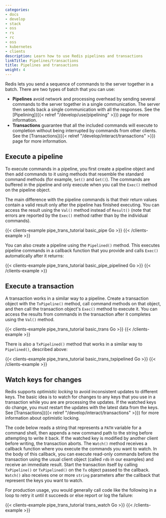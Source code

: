 ```yaml
---
categories:
- docs
- develop
- stack
- oss
- rs
- rc
- oss
- kubernetes
- clients
description: Learn how to use Redis pipelines and transactions
linkTitle: Pipelines/transactions
title: Pipelines and transactions
weight: 4
---
```


Redis lets you send a sequence of commands to the server together in a batch.
There are two types of batch that you can use:

-   **Pipelines** avoid network and processing overhead by sending several commands
    to the server together in a single communication. The server then sends back
    a single communication with all the responses. See the
    [Pipelining]({{< relref "/develop/use/pipelining" >}}) page for more
    information.
-   **Transactions** guarantee that all the included commands will execute
    to completion without being interrupted by commands from other clients.
    See the [Transactions]({{< relref "/develop/interact/transactions" >}})
    page for more information.

## Execute a pipeline

To execute commands in a pipeline, you first create a pipeline object
and then add commands to it using methods that resemble the standard
command methods (for example, `Set()` and `Get()`). The commands are
buffered in the pipeline and only execute when you call the `Exec()`
method on the pipeline object.

The main difference with the pipeline commands is that their return
values contain a valid result only after the pipeline has finished executing.
You can access the result using the `Val()` method instead of
`Result()` (note that errors are reported by the `Exec()` method rather
than by the individual commands).

{{< clients-example pipe_trans_tutorial basic_pipe Go >}}
{{< /clients-example >}}

You can also create a pipeline using the `Pipelined()` method.
This executes pipeline commands in a callback function that you
provide and calls `Exec()` automatically after it returns:

{{< clients-example pipe_trans_tutorial basic_pipe_pipelined Go >}}
{{< /clients-example >}}

## Execute a transaction

A transaction works in a similar way to a pipeline. Create a
transaction object with the `TxPipeline()` method, call command methods
on that object, and then call the transaction object's 
`Exec()` method to execute it. You can access the results
from commands in the transaction after it completes using the
`Val()` method.

{{< clients-example pipe_trans_tutorial basic_trans Go >}}
{{< /clients-example >}}

There is also a `TxPipelined()` method that works in a similar way
to `Pipelined()`, described above:

{{< clients-example pipe_trans_tutorial basic_trans_txpipelined Go >}}
{{< /clients-example >}}

## Watch keys for changes

Redis supports *optimistic locking* to avoid inconsistent updates
to different keys. The basic idea is to watch for changes to any
keys that you use in a transaction while you are are processing the
updates. If the watched keys do change, you must restart the updates
with the latest data from the keys. See
[Transactions]({{< relref "/develop/interact/transactions" >}})
for more information about optimistic locking.

The code below reads a string
that represents a `PATH` variable for a command shell, then appends a new
command path to the string before attempting to write it back. If the watched
key is modified by another client before writing, the transaction aborts.
The `Watch()` method receives a callback function where you execute the
commands you want to watch. In the body of this callback, you can execute
read-only commands before the transaction using the usual client object
(called `rdb` in our examples) and receive an immediate result. Start the
transaction itself by calling `TxPipeline()` or `TxPipelined()` on the
`Tx` object passed to the callback. `Watch()` also receives one or more
`string` parameters after the callback that represent the keys you want
to watch.

For production usage, you would generally call code like the following in
a loop to retry it until it succeeds or else report or log the failure:

{{< clients-example pipe_trans_tutorial trans_watch Go >}}
{{< /clients-example >}}
